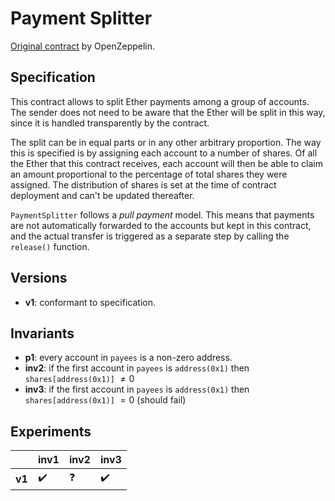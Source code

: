 # Payment Splitter
[Original contract](https://github.com/OpenZeppelin/openzeppelin-contracts/blob/master/contracts/finance/PaymentSplitter.sol) by OpenZeppelin.

## Specification
This contract allows to split Ether payments among a group of accounts. The
sender does not need to be aware that the Ether will be split in this way,
since it is handled transparently by the contract.
 
The split can be in equal parts or in any other arbitrary proportion. The way
this is specified is by assigning each account to a number of shares. Of all
the Ether that this contract receives, each account will then be able to
claim an amount proportional to the percentage of total shares they were
assigned. The distribution of shares is set at the time of contract
deployment and can't be updated thereafter.

`PaymentSplitter` follows a _pull payment_ model. This means that payments
are not automatically forwarded to the accounts but kept in this contract,
and the actual transfer is triggered as a separate step by calling the
`release()` function. 

## Versions
- **v1**: conformant to specification.

## Invariants
- **p1**: every account in `payees` is a non-zero address.
- **inv2**: if the first account in `payees` is `address(0x1)` then
  `shares[address(0x1)]` $\neq 0$ 
- **inv3**: if the first account in `payees` is `address(0x1)` then 
  `shares[address(0x1)]` $= 0$ (should fail)

## Experiments

|        | **inv1**           | **inv2**   | **inv3**           |
| ------ | ------------------ | ---------- | ------------------ |
| **v1** | :heavy_check_mark: | :question: | :heavy_check_mark: |
